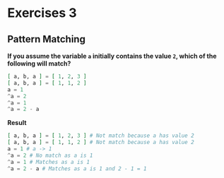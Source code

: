 # Exercises 3

## Pattern Matching


**If you assume the variable ```a``` initially contains the value ```2```, which of the following will match?**

```elixir
[ a, b, a ] = [ 1, 2, 3 ]
[ a, b, a ] = [ 1, 1, 2 ]
a = 1
^a = 2
^a = 1
^a = 2 - a
```

**Result**

```elixir
[ a, b, a ] = [ 1, 2, 3 ] # Not match because a has value 2
[ a, b, a ] = [ 1, 1, 2 ] # Not match because a has value 2
a = 1 # a -> 1
^a = 2 # No match as a is 1
^a = 1 # Matches as a is 1
^a = 2 - a # Matches as a is 1 and 2 - 1 = 1
```
